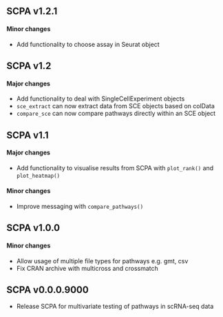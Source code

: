 ## SCPA v1.2.1

#### Minor changes

- Add functionality to choose assay in Seurat object

## SCPA v1.2

#### Major changes

- Add functionality to deal with SingleCellExperiment objects
- `sce_extract` can now extract data from SCE objects based on colData
- `compare_sce` can now compare pathways directly within an SCE object

## SCPA v1.1

#### Major changes

- Add functionality to visualise results from SCPA with
`plot_rank()` and `plot_heatmap()`

#### Minor changes
- Improve messaging with `compare_pathways()`

## SCPA v1.0.0

#### Minor changes

- Allow usage of multiple file types for pathways e.g. gmt, csv
- Fix CRAN archive with multicross and crossmatch

## SCPA v0.0.0.9000

- Release SCPA for multivariate testing of pathways in scRNA-seq data
